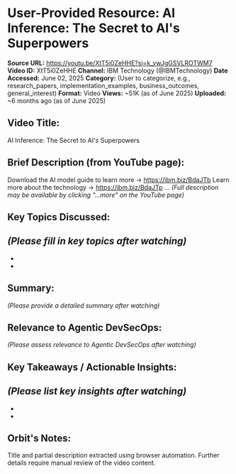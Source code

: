 # User-Provided Resource: AI Inference: The Secret to AI's Superpowers

**Source URL:** https://youtu.be/XtT5i0ZeHHE?si=k_vwJgGSVLROTWM7
**Video ID:** XtT5i0ZeHHE
**Channel:** IBM Technology (@IBMTechnology)
**Date Accessed:** June 02, 2025
**Category:** (User to categorize, e.g., research_papers, implementation_examples, business_outcomes, general_interest)
**Format:** Video
**Views:** ~51K (as of June 2025)
**Uploaded:** ~6 months ago (as of June 2025)

## Video Title:
AI Inference: The Secret to AI's Superpowers

## Brief Description (from YouTube page):
Download the AI model guide to learn more → https://ibm.biz/BdaJTb 
Learn more about the technology → https://ibm.biz/BdaJTp ...
*(Full description may be available by clicking "...more" on the YouTube page)*

## Key Topics Discussed:
*(Please fill in key topics after watching)*
-   
-   
-   

## Summary:
*(Please provide a detailed summary after watching)*

## Relevance to Agentic DevSecOps:
*(Please assess relevance to Agentic DevSecOps after watching)*

## Key Takeaways / Actionable Insights:
*(Please list key insights after watching)*
-   
-   
-   

## Orbit's Notes:
Title and partial description extracted using browser automation. Further details require manual review of the video content.
